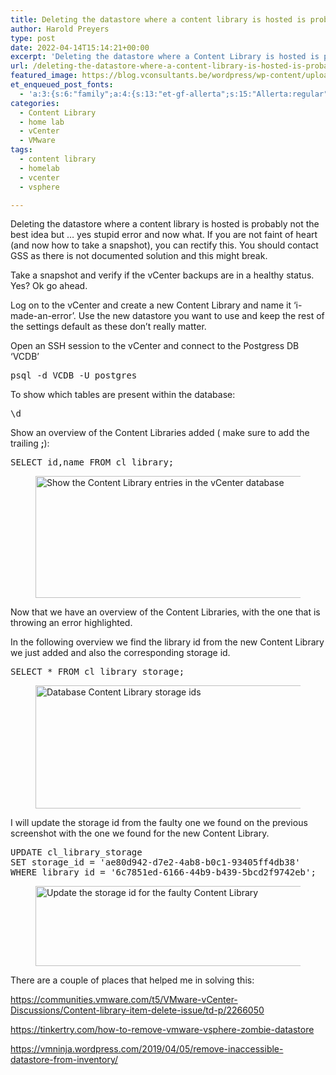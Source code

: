 ```yaml
---
title: Deleting the datastore where a content library is hosted is probably not the best idea
author: Harold Preyers
type: post
date: 2022-04-14T15:14:21+00:00
excerpt: 'Deleting the datastore where a Content Library is hosted is probably not the best idea but it is resolvable. '
url: /deleting-the-datastore-where-a-content-library-is-hosted-is-probably-not-the-best-idea/
featured_image: https://blog.vconsultants.be/wordpress/wp-content/uploads/2022/04/db_content-library-storage-ids.png
et_enqueued_post_fonts:
  - 'a:3:{s:6:"family";a:4:{s:13:"et-gf-allerta";s:15:"Allerta:regular";s:11:"et-gf-alice";s:13:"Alice:regular";s:16:"et-gf-montserrat";s:137:"Montserrat:100,200,300,regular,500,600,700,800,900,100italic,200italic,300italic,italic,500italic,600italic,700italic,800italic,900italic";s:19:"et-gf-alegreya-sans";s:112:"Alegreya+Sans:100,100italic,300,300italic,regular,italic,500,500italic,700,700italic,800,800italic,900,900italic";}s:6:"subset";a:7:{i:0;s:5:"latin";i:1;s:8:"cyrillic";i:2;s:12:"cyrillic-ext";i:3;s:9:"latin-ext";i:4;s:10:"vietnamese";i:5;s:5:"greek";i:6;s:9:"greek-ext";}s:9:"cache_key";s:72:"{"gph":-1,"divi":"4.20.2","wp":"6.1.1","enable_all_character_sets":"on"}";}'
categories:
  - Content Library
  - home lab
  - vCenter
  - VMware
tags:
  - content library
  - homelab
  - vcenter
  - vsphere

---
```

Deleting the datastore where a content library is hosted is probably not the best idea but &#8230; yes stupid error and now what. If you are not faint of heart (and now how to take a snapshot), you can rectify this. You should contact GSS as there is not documented solution and this might break.

Take a snapshot and verify if the vCenter backups are in a healthy status. Yes? Ok go ahead.

Log on to the vCenter and create a new Content Library and name it &#8216;i-made-an-error&#8217;. Use the new datastore you want to use and keep the rest of the settings default as these don&#8217;t really matter.

Open an SSH session to the vCenter and connect to the Postgress DB &#8216;VCDB&#8217;

<div class="wp-block-urvanov-syntax-highlighter-code-block">
  <pre class="lang:pgsql decode:true " title="Connect to the vCenter database">psql -d VCDB -U postgres</pre>
</div>

To show which tables are present within the database:

<div class="wp-block-urvanov-syntax-highlighter-code-block">
  <pre class="lang:pgsql decode:true " title="Show all tables in the database">\d</pre>
</div>

Show an overview of the Content Libraries added ( make sure to add the trailing **;**):

<div class="wp-block-urvanov-syntax-highlighter-code-block">
  <pre class="lang:pgsql decode:true " title="Show all the Content Libraries">SELECT id,name FROM cl_library;</pre>
</div><figure class="wp-block-image size-large is-style-default">

[<img decoding="async" loading="lazy" width="1024" height="195" src="https://i0.wp.com/blog.vconsultants.be/wordpress/wp-content/uploads/2022/04/db_content-library-1.png?resize=1024%2C195&#038;ssl=1" alt="Show the Content Library entries in the vCenter database" class="wp-image-2484" srcset="https://i0.wp.com/blog.vconsultants.be/wordpress/wp-content/uploads/2022/04/db_content-library-1.png?resize=1024%2C195&#038;ssl=1 1024w, https://blog.vconsultants.be/wordpress/wp-content/uploads/2022/04/db_content-library-1-980x186.png 980w, https://blog.vconsultants.be/wordpress/wp-content/uploads/2022/04/db_content-library-1-480x91.png 480w" sizes="(min-width: 0px) and (max-width: 480px) 480px, (min-width: 481px) and (max-width: 980px) 980px, (min-width: 981px) 1024px, 100vw" data-recalc-dims="1" />][1]</figure> 

Now that we have an overview of the Content Libraries, with the one that is throwing an error highlighted.

In the following overview we find the library id from the new Content Library we just added and also the corresponding storage id.

<div class="wp-block-urvanov-syntax-highlighter-code-block">
  <pre class="lang:pgsql decode:true " title="Show all the Content Libraries and their storage" >SELECT * FROM cl_library_storage;</pre>
</div><figure class="wp-block-image size-large is-style-default">

[<img decoding="async" loading="lazy" width="1024" height="197" src="https://i0.wp.com/blog.vconsultants.be/wordpress/wp-content/uploads/2022/04/db_content-library-storage-ids.png?resize=1024%2C197&#038;ssl=1" alt="Database Content Library storage ids" class="wp-image-2483" srcset="https://i0.wp.com/blog.vconsultants.be/wordpress/wp-content/uploads/2022/04/db_content-library-storage-ids.png?resize=1024%2C197&#038;ssl=1 1024w, https://blog.vconsultants.be/wordpress/wp-content/uploads/2022/04/db_content-library-storage-ids-980x189.png 980w, https://blog.vconsultants.be/wordpress/wp-content/uploads/2022/04/db_content-library-storage-ids-480x92.png 480w" sizes="(min-width: 0px) and (max-width: 480px) 480px, (min-width: 481px) and (max-width: 980px) 980px, (min-width: 981px) 1024px, 100vw" data-recalc-dims="1" />][2]</figure> 

I will update the storage id from the faulty one we found on the previous screenshot with the one we found for the new Content Library.

<div class="wp-block-urvanov-syntax-highlighter-code-block">
  <pre class="lang:pgsql decode:true " title="Update the storage id from the faulty Content Library">UPDATE cl_library_storage
SET storage_id = 'ae80d942-d7e2-4ab8-b0c1-93405ff4db38'
WHERE library_id = '6c7851ed-6166-44b9-b439-5bcd2f9742eb';</pre>
</div><figure class="wp-block-image size-large">

[<img decoding="async" loading="lazy" width="1024" height="128" src="https://i0.wp.com/blog.vconsultants.be/wordpress/wp-content/uploads/2022/04/update-db-content-library-storage-id.png?resize=1024%2C128&#038;ssl=1" alt="Update the storage id for the faulty Content Library" class="wp-image-2485" srcset="https://i0.wp.com/blog.vconsultants.be/wordpress/wp-content/uploads/2022/04/update-db-content-library-storage-id.png?resize=1024%2C128&#038;ssl=1 1024w, https://blog.vconsultants.be/wordpress/wp-content/uploads/2022/04/update-db-content-library-storage-id-980x123.png 980w, https://blog.vconsultants.be/wordpress/wp-content/uploads/2022/04/update-db-content-library-storage-id-480x60.png 480w" sizes="(min-width: 0px) and (max-width: 480px) 480px, (min-width: 481px) and (max-width: 980px) 980px, (min-width: 981px) 1024px, 100vw" data-recalc-dims="1" />][3]</figure> 

There are a couple of places that helped me in solving this:

<a href="https://communities.vmware.com/t5/VMware-vCenter-Discussions/Content-library-item-delete-issue/td-p/2266050" target="_blank" rel="noreferrer noopener">https://communities.vmware.com/t5/VMware-vCenter-Discussions/Content-library-item-delete-issue/td-p/2266050</a>

<a href="https://tinkertry.com/how-to-remove-vmware-vsphere-zombie-datastore" target="_blank" rel="noreferrer noopener">https://tinkertry.com/how-to-remove-vmware-vsphere-zombie-datastore</a>

<a href="https://vmninja.wordpress.com/2019/04/05/remove-inaccessible-datastore-from-inventory/" target="_blank" rel="noreferrer noopener">https://vmninja.wordpress.com/2019/04/05/remove-inaccessible-datastore-from-inventory/</a>

 [1]: https://i0.wp.com/blog.vconsultants.be/wordpress/wp-content/uploads/2022/04/db_content-library-1.png?ssl=1
 [2]: https://i0.wp.com/blog.vconsultants.be/wordpress/wp-content/uploads/2022/04/db_content-library-storage-ids.png?ssl=1
 [3]: https://i0.wp.com/blog.vconsultants.be/wordpress/wp-content/uploads/2022/04/update-db-content-library-storage-id.png?ssl=1